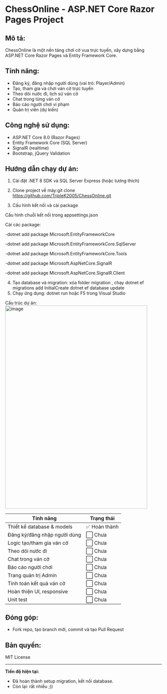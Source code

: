 ChessOnline - ASP.NET Core Razor Pages Project
==============================================

Mô tả:
-------
ChessOnline là một nền tảng chơi cờ vua trực tuyến, xây dựng bằng ASP.NET Core Razor Pages và Entity Framework Core.

Tính năng:
----------
- Đăng ký, đăng nhập người dùng (vai trò: Player/Admin)
- Tạo, tham gia và chơi ván cờ trực tuyến
- Theo dõi nước đi, lịch sử ván cờ
- Chat trong từng ván cờ
- Báo cáo người chơi vi phạm
- Quản trị viên (dự kiến)

Công nghệ sử dụng:
------------------
- ASP.NET Core 8.0 (Razor Pages)
- Entity Framework Core (SQL Server)
- SignalR (realtime)
- Bootstrap, jQuery Validation

Hướng dẫn chạy dự án:
---------------------
1. Cài đặt .NET 8 SDK và SQL Server Express (hoặc tương thích)

2. Clone project về máy:git clone https://github.com/TripleK2005/ChessOnline.git
3. Cấu hình kết nối và cài package

Cấu hình chuỗi kết nối trong appsettings.json

Cài các package:

-dotnet add package Microsoft.EntityFrameworkCore

-dotnet add package Microsoft.EntityFrameworkCore.SqlServer

-dotnet add package Microsoft.EntityFrameworkCore.Tools

-dotnet add package Microsoft.AspNetCore.SignalR

-dotnet add package Microsoft.AspNetCore.SignalR.Client


4. Tạo database và migration:
   xóa folder migration , chạy
   dotnet ef migrations add InitialCreate
   dotnet ef database update
5. Chạy ứng dụng:
   dotnet run
   hoặc F5 trong Visual Studio

Cấu trúc dự án:
<img width="457" height="652" alt="image" src="https://github.com/user-attachments/assets/697d79c1-cd78-481c-8795-d00ccc47487b" />


| Tính năng                    | Trạng thái   |
| ---------------------------- | ------------ |
| Thiết kế database & models   | ✅ Hoàn thành |
| Đăng ký/đăng nhập người dùng | ⬜ Chưa       |
| Logic tạo/tham gia ván cờ    | ⬜ Chưa       |
| Theo dõi nước đi             | ⬜ Chưa       |
| Chat trong ván cờ            | ⬜ Chưa       |
| Báo cáo người chơi           | ⬜ Chưa       |
| Trang quản trị Admin         | ⬜ Chưa       |
| Tính toán kết quả ván cờ     | ⬜ Chưa       |
| Hoàn thiện UI, responsive    | ⬜ Chưa       |
| Unit test                    | ⬜ Chưa       |


Đóng góp:
---------
- Fork repo, tạo branch mới, commit và tạo Pull Request

Bản quyền:
----------
MIT License

---

**Tiến độ hiện tại:**  
- Đã hoàn thành setup migration, kết nối database.
- Còn lại: rất nhiều ;))




